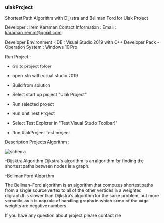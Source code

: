 ### ulakProject
Shortest Path Algorithm with Dijkstra and Bellman Ford for Ulak Project

Developer : Irem Karaman
Contact Information : 
Email : karaman.iremm@gmail.com


Developer Environment
-IDE : Visual Studio 2019 with C++ Developer Pack
-Operation System : Windows 10 Pro

Run Project : 

- Go to project folder
- open .sln with visual studio 2019
- Build from solution
- Select start up project "Ulak Project"
- Run selected project

- Run Unit Test Project
- Select Test Explorer in "Test(Visual Studio Toolbar)"
- Run UlakProject.Test project.

Description Projects Algorithm :

![schema](https://user-images.githubusercontent.com/68869361/88785780-4d48b200-d19a-11ea-8fc8-7995fc039c01.jpeg)

-Dijsktra Algorithm
  Dijkstra's algorithm is an algorithm for finding the shortest paths between nodes in a graph.



-Bellman Ford Algorithm

  The Bellman–Ford algorithm is an algorithm that computes shortest paths from a single source vertex to all of the other vertices in a weighted digraph.It is slower than Dijkstra's algorithm for the same problem, but more versatile, as it is capable of handling graphs in which some of the edge weights are negative numbers.




If you have any question about project please contact me
